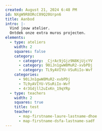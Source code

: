```yaml
---
created: August 21, 2024 6:48 PM
id: NXgW9R8ORcC09Q20Urpn6
title: Aanbod
intro: |-
  Vind jouw atelier.
  Ontdek onze extra muros projecten.
elements:
  - type: ateliers
    width: 2
    squares: false
    category:
      - category: _CjrAc9jGjz9N8KjUjcYV
      - category: 90iJn1gwW8MuR2-xvbPDj
      - category: TL9yAVIYU-VSuRiIo-Wvf
    categories:
      - 90iJn1gwW8MuR2-xvbPDj
      - TL9yAVIYU-VSuRiIo-Wvf
      - 4r3Gdjll2uIxKn_19qYRp
  - type: teachers
    width: 2
    squares: true
    title: test
    teacher:
      - map-firstname-laure-lastname-dhoe
      - map-firstname-dsfa-lastname-sadf
---
```


